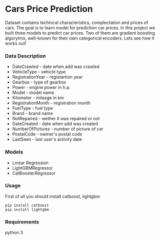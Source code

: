 # Cars Price Prediction

Dataset contains technical characteristics, complectation and prices of cars. The goal is to learn model for prediction car prices.
In this project we built three models to predict car prices. Two of them are gradient boosting algorytms, well-known for their own categorical encoders. Lets see how it works out!

### Data Description
- DateCrawled - date when add was crawled
- VehicleType - vehicle type
- RegistrationYear - registartion year
- Gearbox - type of gearbox
- Power - engine power in h.p.
- Model - model name
- Kilometer - mileage in km
- RegistrationMonth - registration month
- FuelType - fuel type
- Brand - brand name
- NotRepaired - wether it was repaired or not
- DateCreated - date when add was created
- NumberOfPictures - number of picture of car
- PostalCode - owmer's postal code
- LastSeen - last user's activity date

### Models
- Linear Regression
- LightGBMRegressor
- CatBoosterRegressor

### Usage
First of all you should install catboost, lightgbm

```
pip install catboost
pip install lightgbm
```

### Requirements

python 3




